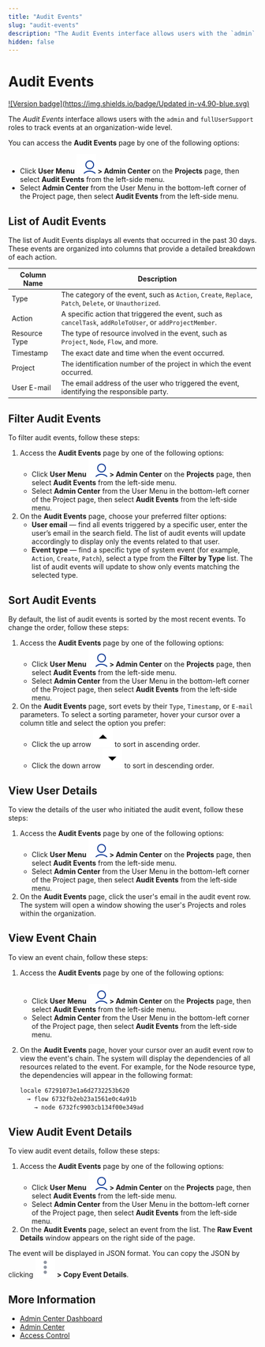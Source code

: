```yaml
---
title: "Audit Events"
slug: "audit-events"
description: "The Audit Events interface allows users with the `admin` and `fullSupportUser` roles to track events at an organization-wide level."
hidden: false
---
```


# Audit Events

[![Version badge](https://img.shields.io/badge/Updated in-v4.90-blue.svg)](../../../../release-notes/4.90.md)

The _Audit Events_ interface allows users with the `admin` and `fullUserSupport` roles to track events at an organization-wide level.

You can access the **Audit Events** page by one of the following options:

- Click **User Menu ![user-menu](../../../../_assets/icons/user-menu.svg) > Admin Center** on the **Projects** page, then select **Audit Events** from the left-side menu.
- Select **Admin Center** from the User Menu in the bottom-left corner of the Project page, then select **Audit Events** from the left-side menu.

## List of Audit Events

The list of Audit Events displays all events that occurred in the past 30 days. These events are organized into columns that provide a detailed breakdown of each action.

| Column Name   | Description                                                                                               |
|---------------|-----------------------------------------------------------------------------------------------------------|
| Type          | The category of the event, such as `Action`, `Create`, `Replace`, `Patch`, `Delete`, or `Unauthorized`.   |
| Action        | A specific action that triggered the event, such as `cancelTask`, `addRoleToUser`, or `addProjectMember`. |
| Resource Type | The type of resource involved in the event, such as `Project`, `Node`, `Flow`, and more.                  |
| Timestamp     | The exact date and time when the event occurred.                                                          |
| Project       | The identification number of the project in which the event occurred.                                     |
| User E-mail   | The email address of the user who triggered the event, identifying the responsible party.                 |

## Filter Audit Events

To filter audit events, follow these steps:

1. Access the **Audit Events** page by one of the following options:
    - Click **User Menu ![user-menu](../../../../_assets/icons/user-menu.svg) > Admin Center** on the **Projects** page, then select **Audit Events** from the left-side menu.
    - Select **Admin Center** from the User Menu in the bottom-left corner of the Project page, then select **Audit Events** from the left-side menu.
2. On the **Audit Events** page, choose your preferred filter options:
    - **User email** — find all events triggered by a specific user, enter the user’s email in the search field. The list of audit events will update accordingly to display only the events related to that user. 
    - **Event type** — find a specific type of system event (for example, `Action`, `Create`, `Patch`), select a type from the **Filter by Type** list. The list of audit events will update to show only events matching the selected type.

## Sort Audit Events

By default, the list of audit events is sorted by the most recent events.
To change the order, follow these steps:

1. Access the **Audit Events** page by one of the following options:
    - Click **User Menu ![user-menu](../../../../_assets/icons/user-menu.svg) > Admin Center** on the **Projects** page, then select **Audit Events** from the left-side menu.
    - Select **Admin Center** from the User Menu in the bottom-left corner of the Project page, then select **Audit Events** from the left-side menu.
2. On the **Audit Events** page, sort evets by their `Type`, `Timestamp`, or `E-mail` parameters. To select a sorting parameter, hover your cursor over a column title and select the option you prefer:
    - Click the up arrow ![arrow-up-black](../../../../_assets/icons/arrow-up-black.svg) to sort in ascending order.
    - Click the down arrow ![arrow-down-black](../../../../_assets/icons/arrow-down-black.svg) to sort in descending order.

## View User Details

To view the details of the user who initiated the audit event, follow these steps:

1. Access the **Audit Events** page by one of the following options:
    - Click **User Menu ![user-menu](../../../../_assets/icons/user-menu.svg) > Admin Center** on the **Projects** page, then select **Audit Events** from the left-side menu.
    - Select **Admin Center** from the User Menu in the bottom-left corner of the Project page, then select **Audit Events** from the left-side menu.
2. On the **Audit Events** page, click the user's email in the audit event row. The system will open a window showing the user's Projects and roles within the organization.

## View Event Chain

To view an event chain, follow these steps:

1. Access the **Audit Events** page by one of the following options:
    - Click **User Menu ![user-menu](../../../../_assets/icons/user-menu.svg) > Admin Center** on the **Projects** page, then select **Audit Events** from the left-side menu.
    - Select **Admin Center** from the User Menu in the bottom-left corner of the Project page, then select **Audit Events** from the left-side menu.
2. On the **Audit Events** page, hover your cursor over an audit event row to view the event's chain. The system will display the dependencies of all resources related to the event. For example, for the Node resource type, the dependencies will appear in the following format:
    
    ```txt
    locale 67291073e1a6d2732253b620
      → flow 6732fb2eb23a1561e0c4a91b
 	    → node 6732fc9903cb134f00e349ad
    ```
   
## View Audit Event Details

To view audit event details, follow these steps:

1. Access the **Audit Events** page by one of the following options:
    - Click **User Menu ![user-menu](../../../../_assets/icons/user-menu.svg) > Admin Center** on the **Projects** page, then select **Audit Events** from the left-side menu.
    - Select **Admin Center** from the User Menu in the bottom-left corner of the Project page, then select **Audit Events** from the left-side menu.
2. On the **Audit Events** page, select an event from the list. The **Raw Event Details** window appears on the right side of the page.

The event will be displayed in JSON format.
You can copy the JSON by clicking ![vertical-ellipsis](../../../../_assets/icons/vertical-ellipsis.svg) **> Copy Event Details**.

## More Information

- [Admin Center Dashboard](dashboard.md)
- [Admin Center](overview.md)
- [Access Control](access-control.md)